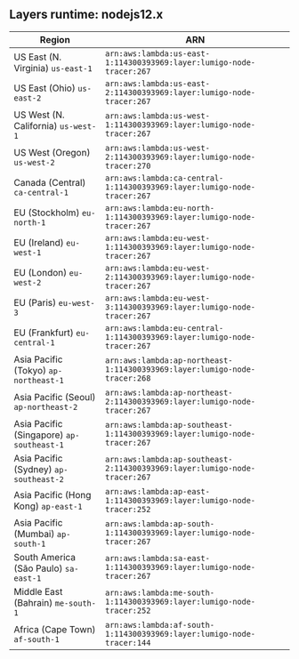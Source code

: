 Layers runtime: nodejs12.x
----
| Region | ARN |
| --- | --- |
|US East (N. Virginia)  `us-east-1`|`arn:aws:lambda:us-east-1:114300393969:layer:lumigo-node-tracer:267`|
|US East (Ohio)  `us-east-2`|`arn:aws:lambda:us-east-2:114300393969:layer:lumigo-node-tracer:267`|
|US West (N. California)  `us-west-1`|`arn:aws:lambda:us-west-1:114300393969:layer:lumigo-node-tracer:267`|
|US West (Oregon)  `us-west-2`|`arn:aws:lambda:us-west-2:114300393969:layer:lumigo-node-tracer:270`|
|Canada (Central)  `ca-central-1`|`arn:aws:lambda:ca-central-1:114300393969:layer:lumigo-node-tracer:267`|
|EU (Stockholm)  `eu-north-1`|`arn:aws:lambda:eu-north-1:114300393969:layer:lumigo-node-tracer:267`|
|EU (Ireland)  `eu-west-1`|`arn:aws:lambda:eu-west-1:114300393969:layer:lumigo-node-tracer:267`|
|EU (London)  `eu-west-2`|`arn:aws:lambda:eu-west-2:114300393969:layer:lumigo-node-tracer:267`|
|EU (Paris)  `eu-west-3`|`arn:aws:lambda:eu-west-3:114300393969:layer:lumigo-node-tracer:267`|
|EU (Frankfurt)  `eu-central-1`|`arn:aws:lambda:eu-central-1:114300393969:layer:lumigo-node-tracer:267`|
|Asia Pacific (Tokyo)  `ap-northeast-1`|`arn:aws:lambda:ap-northeast-1:114300393969:layer:lumigo-node-tracer:268`|
|Asia Pacific (Seoul)  `ap-northeast-2`|`arn:aws:lambda:ap-northeast-2:114300393969:layer:lumigo-node-tracer:267`|
|Asia Pacific (Singapore)  `ap-southeast-1`|`arn:aws:lambda:ap-southeast-1:114300393969:layer:lumigo-node-tracer:267`|
|Asia Pacific (Sydney)  `ap-southeast-2`|`arn:aws:lambda:ap-southeast-2:114300393969:layer:lumigo-node-tracer:267`|
|Asia Pacific (Hong Kong)  `ap-east-1`|`arn:aws:lambda:ap-east-1:114300393969:layer:lumigo-node-tracer:252`|
|Asia Pacific (Mumbai)  `ap-south-1`|`arn:aws:lambda:ap-south-1:114300393969:layer:lumigo-node-tracer:267`|
|South America (São Paulo)  `sa-east-1`|`arn:aws:lambda:sa-east-1:114300393969:layer:lumigo-node-tracer:267`|
|Middle East (Bahrain)  `me-south-1`|`arn:aws:lambda:me-south-1:114300393969:layer:lumigo-node-tracer:252`|
|Africa (Cape Town)  `af-south-1`|`arn:aws:lambda:af-south-1:114300393969:layer:lumigo-node-tracer:144`|
